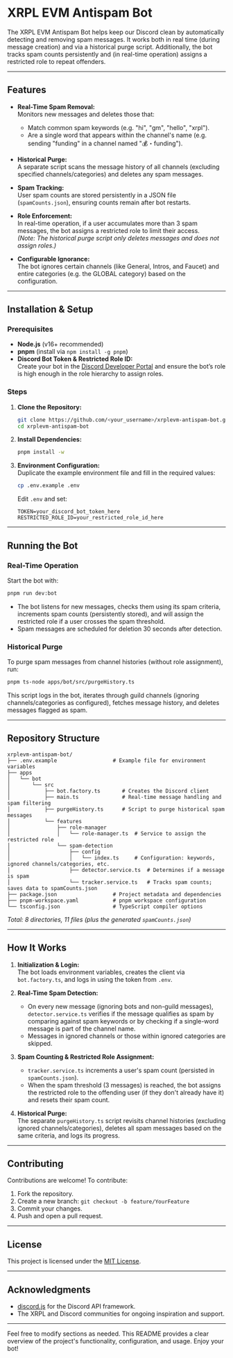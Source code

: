 
# XRPL EVM Antispam Bot

The XRPL EVM Antispam Bot helps keep our Discord clean by automatically detecting and removing spam messages. It works both in real time (during message creation) and via a historical purge script. Additionally, the bot tracks spam counts persistently and (in real-time operation) assigns a restricted role to repeat offenders.

---

## Features

- **Real-Time Spam Removal:**  
  Monitors new messages and deletes those that:
  - Match common spam keywords (e.g. "hi", "gm", "hello", "xrpl").
  - Are a single word that appears within the channel's name (e.g. sending "funding" in a channel named "💰・funding").

- **Historical Purge:**  
  A separate script scans the message history of all channels (excluding specified channels/categories) and deletes any spam messages.

- **Spam Tracking:**  
  User spam counts are stored persistently in a JSON file (`spamCounts.json`), ensuring counts remain after bot restarts.

- **Role Enforcement:**  
  In real-time operation, if a user accumulates more than 3 spam messages, the bot assigns a restricted role to limit their access.  
  *(Note: The historical purge script only deletes messages and does not assign roles.)*

- **Configurable Ignorance:**  
  The bot ignores certain channels (like General, Intros, and Faucet) and entire categories (e.g. the GLOBAL category) based on the configuration.

---

## Installation & Setup

### Prerequisites

- **Node.js** (v16+ recommended)
- **pnpm** (install via `npm install -g pnpm`)
- **Discord Bot Token & Restricted Role ID:**  
  Create your bot in the [Discord Developer Portal](https://discord.com/developers/applications) and ensure the bot’s role is high enough in the role hierarchy to assign roles.

### Steps

1. **Clone the Repository:**

   ```bash
   git clone https://github.com/<your_username>/xrplevm-antispam-bot.git
   cd xrplevm-antispam-bot
   ```

2. **Install Dependencies:**

   ```bash
   pnpm install -w
   ```

3. **Environment Configuration:**  
   Duplicate the example environment file and fill in the required values:

   ```bash
   cp .env.example .env
   ```

   Edit `.env` and set:

   ```
   TOKEN=your_discord_bot_token_here
   RESTRICTED_ROLE_ID=your_restricted_role_id_here
   ```

---

## Running the Bot

### Real-Time Operation

Start the bot with:

```bash
pnpm run dev:bot
```

- The bot listens for new messages, checks them using its spam criteria, increments spam counts (persistently stored), and will assign the restricted role if a user crosses the spam threshold.
- Spam messages are scheduled for deletion 30 seconds after detection.

### Historical Purge

To purge spam messages from channel histories (without role assignment), run:

```bash
pnpm ts-node apps/bot/src/purgeHistory.ts
```

This script logs in the bot, iterates through guild channels (ignoring channels/categories as configured), fetches message history, and deletes messages flagged as spam.

---

## Repository Structure

```plaintext
xrplevm-antispam-bot/
├── .env.example                  # Example file for environment variables
├── apps
│   └── bot
│       └── src
│           ├── bot.factory.ts       # Creates the Discord client
│           ├── main.ts              # Real-time message handling and spam filtering
│           ├── purgeHistory.ts      # Script to purge historical spam messages
│           └── features
│               ├── role-manager
│               │   └── role-manager.ts  # Service to assign the restricted role
│               └── spam-detection
│                   ├── config
│                   │   └── index.ts     # Configuration: keywords, ignored channels/categories, etc.
│                   ├── detector.service.ts  # Determines if a message is spam
│                   └── tracker.service.ts   # Tracks spam counts; saves data to spamCounts.json
├── package.json                  # Project metadata and dependencies
├── pnpm-workspace.yaml           # pnpm workspace configuration
└── tsconfig.json                 # TypeScript compiler options
```

*Total: 8 directories, 11 files (plus the generated `spamCounts.json`)*

---

## How It Works

1. **Initialization & Login:**  
   The bot loads environment variables, creates the client via `bot.factory.ts`, and logs in using the token from `.env`.

2. **Real-Time Spam Detection:**  
   - On every new message (ignoring bots and non-guild messages), `detector.service.ts` verifies if the message qualifies as spam by comparing against spam keywords or by checking if a single-word message is part of the channel name.
   - Messages in ignored channels or those within ignored categories are skipped.

3. **Spam Counting & Restricted Role Assignment:**  
   - `tracker.service.ts` increments a user's spam count (persisted in `spamCounts.json`).
   - When the spam threshold (3 messages) is reached, the bot assigns the restricted role to the offending user (if they don't already have it) and resets their spam count.

4. **Historical Purge:**  
   The separate `purgeHistory.ts` script revisits channel histories (excluding ignored channels/categories), deletes all spam messages based on the same criteria, and logs its progress.

---

## Contributing

Contributions are welcome! To contribute:

1. Fork the repository.
2. Create a new branch: `git checkout -b feature/YourFeature`
3. Commit your changes.
4. Push and open a pull request.

---

## License

This project is licensed under the [MIT License](LICENSE).

---

## Acknowledgments

- [discord.js](https://discord.js.org/) for the Discord API framework.
- The XRPL and Discord communities for ongoing inspiration and support.

---

Feel free to modify sections as needed. This README provides a clear overview of the project's functionality, configuration, and usage. Enjoy your bot!
